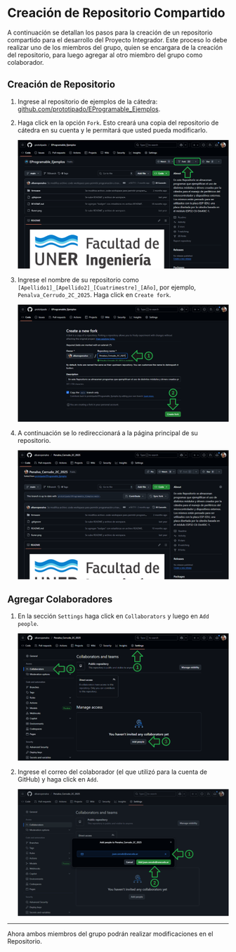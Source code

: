 # Creación de Repositorio Compartido

A continuación se detallan los pasos para la creación de un repositorio compartido para el desarrollo del Proyecto Integrador. Este proceso lo debe realizar uno de los miembros del grupo, quien se encargara de la creación del repositorio, para luego agregar al otro miembro del grupo como colaborador.

## Creación de Repositorio

1. Ingrese al repositorio de ejemplos de la cátedra: [github.com/prototipado/EProgramable_Ejemplos](https://github.com/prototipado/EProgramable_Ejemplos).

2. Haga click en la opción `Fork`. Esto creará una copia del repositorio de cátedra en su cuenta y le permitará que usted pueda modificarlo.

    ![repo2](./imágenes/repo2.png)

3. Ingrese el nombre de su repositorio como `[Apellido1]_[Apellido2]_[Cuatrimestre]_[Año]`, por ejemplo, `Penalva_Cerrudo_2C_2025`. Haga click en `Create fork`.

    ![repo3](./imágenes/repo3.png)

4. A continuación se lo redireccionará a la página principal de su repositorio.

    ![repo4](./imágenes/repo4.png)

## Agregar Colaboradores

1. En la sección `Settings` haga click en `Collaborators` y luego en `Add people`.

    ![repo5](./imágenes/repo5.png)

2. Ingrese el correo del colaborador (el que utilizó para la cuenta de GitHub) y haga click en `Add`.

    ![repo5](./imágenes/repo6.png)

---

Ahora ambos miembros del grupo podrán realizar modificaciones en el Repositorio.
